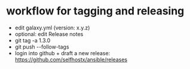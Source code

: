 workflow for tagging and releasing
==================================

- edit galaxy.yml (version: x.y.z)
- optional: edit Release notes
- git tag -a 1.3.0
- git push --follow-tags
- login into github + draft a new release: https://github.com/selfhostx/ansible/releases
